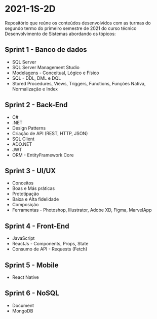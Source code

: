 # 2021-1S-2D
Repositório que reúne os conteúdos desenvolvidos com as turmas do segundo termo do primeiro semestre de 2021 do curso técnico Desenvolvimento de Sistemas abordando os tópicos:

## Sprint 1 - Banco de dados
* SQL Server
* SQL Server Management Studio
* Modelagens - Conceitual, Lógico e Físico
* SQL - DDL, DML e DQL
* Stored Procedures, Views, Triggers, Functions, Funções Nativa, Normalização e Index

## Sprint 2 - Back-End
* C#
* .NET
* Design Patterns
* Criação de API (REST, HTTP, JSON)
* SQL Client
* ADO.NET
* JWT
* ORM - EntityFramework Core

## Sprint 3 - UI/UX
* Conceitos
* Boas e Más práticas
* Prototipação
* Baixa e Alta fidelidade
* Composição
* Ferramentas - Photoshop, Illustrator, Adobe XD, Figma, MarvelApp

## Sprint 4 - Front-End
* JavaScript
* ReactJs - Components, Props, State
* Consumo de API - Requests (Fetch)

## Sprint 5 - Mobile
* React Native

## Sprint 6 - NoSQL
* Document
* MongoDB
